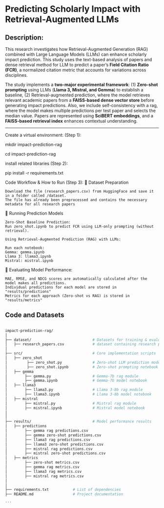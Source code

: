# Predicting Scholarly Impact with Retrieval-Augmented LLMs

## Description:
This research investigates how Retrieval-Augmented Generation (RAG) combined with Large Language Models (LLMs) can enhance scholarly impact prediction. This study uses the text-based analysis of papers and dense retrieval method for LLM to predict a paper’s **Field Citation Ratio (FCR)**, a normalized citation metric that accounts for variations across disciplines.  

The study implements a **two-major experimental framework**: (1) **Zero-shot prompting** using LLMs (**Llama 3, Mistral, and Gemma**) to establish a baseline, (2) Retrieval-augmented prediction, where the model retrieves relevant academic papers from a **FAISS-based dense vector store** before generating impact predictions. Also, we include self-consistency with a rag, where the model makes multiple predictions per test paper and selects the median value. Papers are represented using **SciBERT embeddings**, and a **FAISS-based retrieval index** enhances contextual understanding.  


---

Create a virtual environment: (Step 1):

mkdir impact-prediction-rag

cd impact-prediction-rag

install related libraries (Step 2):

pip install -r requirements.txt

Code Workflow & How to Run (Step 3):
📂 Dataset Preparation

    Download the file (research_papers.csv) from HuggingFace and save it in a folder called /dataset.
    The file has already been preprocessed and contains the necessary metadata for all research papers

📂 Running Prediction Models

    Zero-Shot Baseline Prediction:
    Run zero_shot.ipynb to predict FCR using LLM-only prompting (without retrieval).

    Using Retrieval-Augmented Prediction (RAG) with LLMs:

    Run each notebook: 
    Gemma: gemma.ipynb
    Llama 3: llama3.ipynb
    Mistral: mistral.ipynb


📂 Evaluating Model Performance:

    MAE, RMSE, and NDCG scores are automatically calculated after the model makes all predictions.
    Individual predictions for each model are stored in "results/predictions"
    Metrics for each approach (Zero-shot vs RAG) is stored in "results/metrics"


## Code and Datasets

```bash

impact-prediction-rag/
│
├── dataset/                            # Datasets for training & evaluation
│   ├── research_papers.csv             # dataset containing research papers metadata
│
├── src/                                # Core implementation scripts
│   ├── zero_shot
│         ├── zero_shot.py              # Zero-shot LLM prediction module 
│         ├── zero_shot.ipynb           # Zero-shot prompting notebook
│   ├── gemma
│        ├── gemma.py                   # Gemma-7b rag module
│        ├── gemma.ipynb                # Gemma-7b model notebook
│   ├── llama3
│        ├── llama3.py                  # Llama 3-8b rag module
│        ├── llama3.ipynb               # Llama 3-8b model notebook
│   ├── mistral
│        ├── mistral.py                 # Mistral rag module
│        ├── mistral.ipynb              # Mistral model notebook
│
│
├── results/                            # Model performance results
│   ├── predictions
│        ├── gemma rag predictions.csv                 
│        ├── gemma zero-shot predictions.csv
│        ├── llama3 rag predictions.csv                 
│        ├── llama3 zero-shot predictions.csv
│        ├── mistral rag predictions.csv                 
│        ├── mistral zero-shot predictions.csv
│   ├── metrics
│        ├── zero-shot metrics.csv                 
│        ├── gemma rag metrics.csv
│        ├── llama3 rag metrics.csv
│        ├── mistral rag metrics.csv
│ 
│
├── requirements.txt           # List of dependencies
├── README.md                  # Project documentation

'''
